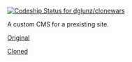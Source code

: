 [ ![Codeship Status for dglunz/clonewars](https://www.codeship.io/projects/266021f0-445f-0132-5566-224ad7020b2f/status)](https://www.codeship.io/projects/44824)

A custom CMS for a prexisting site.

[Original](http://www.twofistedmarios.com/Two-fisted_Marios_Pizza.html)

[Cloned](http://pizza-fisted.herokuapp.com/)
